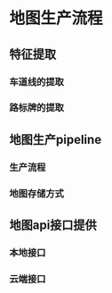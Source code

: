 # 地图生产流程

## 特征提取

### 车道线的提取

### 路标牌的提取

## 地图生产pipeline

### 生产流程

### 地图存储方式

## 地图api接口提供

### 本地接口

### 云端接口
